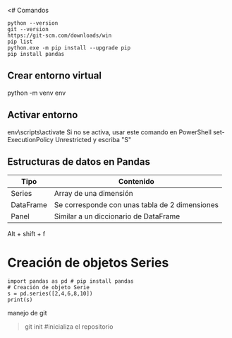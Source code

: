 <# Comandos
```
python --version
git --version
https://git-scm.com/downloads/win
pip list
python.exe -m pip install --upgrade pip
pip install pandas
```
## Crear entorno virtual
python -m venv env
## Activar entorno
env\scripts\activate
Si no se activa, usar este comando en PowerShell
set-ExecutionPolicy Unrestricted
y escriba "S"

## Estructuras de datos en Pandas
| Tipo      | Contenido                                      |
| --------- | ---------------------------------------------- |
| Series    | Array de una dimensión                         |
| DataFrame | Se corresponde con unas tabla de 2 dimensiones |
| Panel     | Similar a un diccionario de DataFrame          |
Alt + shift + f

# Creación de objetos Series
```
import pandas as pd # pip install pandas
# Creación de objeto Serie
s = pd.series([2,4,6,8,10])
print(s)

```
manejo de git
>git init #inicializa el repositorio
